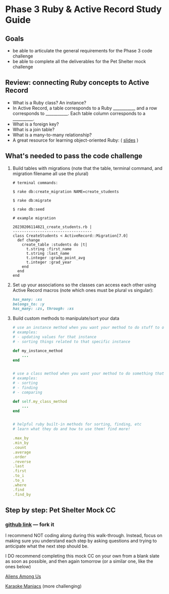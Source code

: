 # Phase 3 Ruby & Active Record Study Guide

## Goals
- be able to articulate the general requirements for the Phase 3 code challenge
- be able to complete all the deliverables for the Pet Shelter mock challenge

## Review: connecting Ruby concepts to Active Record
- What is a Ruby class? An instance?
- In Active Record, a table corresponds to a Ruby ___________ and a row corresponds to ___________. Each table column corresponds to a __________.
- What is a foreign key?
- What is a join table?
- What is a many-to-many relationship?
- A great resource for learning object-oriented Ruby: ( [slides](https://docs.google.com/presentation/d/1q8aHtZuveTKJLZql6V4YRxbIwBreEcO6Ep-A5oK1UOA/edit#slide=id.p) )


## What's needed to pass the code challenge
1. Build tables with migrations (note that the table, terminal command, and migration filename all use the plural)
	```
	# terminal commands:

	$ rake db:create_migration NAME=create_students
	
	$ rake db:migrate
	
	$ rake db:seed
	```
	```
	# example migration
	
	20230206114821_create_students.rb |
	-----------------------------------
	class CreateStudents < ActiveRecord::Migration[7.0]
	  def change
		create_table :students do |t|
		  t.string :first_name
		  t.string :last_name
		  t.integer :grade_point_avg
		  t.integer :grad_year
		end
	  end
    end
	```
2. Set up your associations so the classes can access each other using Active Record macros (note which ones must be plural vs singular):
	```ruby
	has_many: :xs
	belongs_to: :y
	has_many: :zs, through: :xs
	```
3. Build custom methods to manipulate/sort your data

	```ruby
	# use an instance method when you want your method to do stuff to one specific instance
	# examples: 
	# - updating values for that instance
	# - sorting things related to that specific instance

	def my_instance_method
		...
	end

	
	# use a class method when you want your method to do something that requires an overview of all the items in that class
	# examples: 
	# - sorting
	# - finding
	# - comparing

	def self.my_class_method
		...
	end

	
	# helpful ruby built-in methods for sorting, finding, etc
	# learn what they do and how to use them! find more!

	.max_by
	.min_by
	.count
	.average
	.order
	.reverse
	.last
	.first
	.to_i
	.to_s
	.where
	.find
	.find_by
	```


## Step by step: Pet Shelter Mock CC

### [github link](https://github.com/brewchetta/phase-3-practice-code-challenge-animal-shelter)  — fork it 

I recommend NOT coding along during this walk-through. Instead, focus on making sure you understand each step by asking questions and trying to anticipate what the next step should be.

I DO recommend completing this mock CC on your own from a blank slate as soon as possible, and then again tomorrow (or a similar one, like the ones below)

[Aliens Among Us](https://github.com/brewchetta/phase-3-practice-code-challenge-aliens-among-us)

[Karaoke Maniacs](https://github.com/brewchetta/phase-3-ar-practice-karaoke-mania) (more challenging)